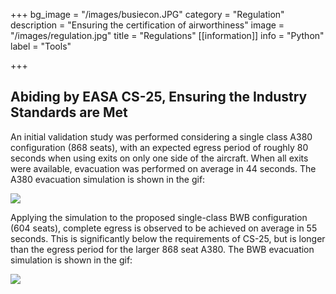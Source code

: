 +++
bg_image = "/images/busiecon.JPG"
category = "Regulation"
description = "Ensuring the certification of airworthiness"
image = "/images/regulation.jpg"
title = "Regulations"
[[information]]
info = "Python"
label = "Tools"

+++
## Abiding by EASA CS-25, Ensuring the Industry Standards are Met

An initial validation study was performed considering a single class A380 configuration (868 seats), with an expected egress period of roughly 80 seconds when using exits on only one side of the aircraft. When all exits were available, evacuation was performed on average in 44 seconds. The A380 evacuation simulation is shown in the gif:

![](/images/evac1-r.gif)

Applying the simulation to the proposed single-class BWB configuration (604 seats), complete egress is observed to be achieved on average in 55 seconds. This is significantly below the requirements of CS-25, but is longer than the egress period for the larger 868 seat A380. The BWB evacuation simulation is shown in the gif:

![](/images/evac-bwb3.gif)